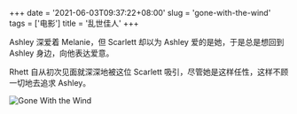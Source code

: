 +++
date = '2021-06-03T09:37:22+08:00'
slug = 'gone-with-the-wind'
tags = ['电影']
title = '乱世佳人'
+++

Ashley 深爱着 Melanie，但 Scarlett 却以为 Ashley 爱的是她，于是总是想回到 Ashley 身边，向他表达爱意。

Rhett 自从初次见面就深深地被这位 Scarlett 吸引，尽管她是这样任性，这样不顾一切地去追求 Ashley。

![Gone With the Wind](https://cdn.jsdelivr.net/gh/tianheg/static@main/img/gone-with-the-wind.jpg)

